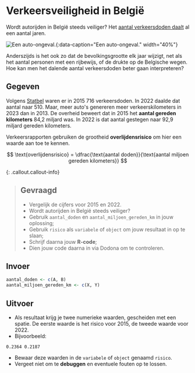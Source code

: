 # Verkeersveiligheid in België

Wordt autorijden in België steeds veiliger? Het <a href="https://statbel.fgov.be/nl/themas/mobiliteit/verkeer/verkeersongevallen" target="_blank">aantal verkeersdoden daalt</a> al een aantal jaren. 

![Een auto-ongeval.](media/will-creswick.jpg "Foto door Will Creswick op Unsplash."){:data-caption="Een auto-ongeval." width="40%"}

Anderszijds is het ook zo dat de bevolkingsgrootte elk jaar wijzigt, net als het aantal personen met een rijbewijs, of de drukte op de Belgische wegen. Hoe kan men het dalende aantal verkeersdoden beter gaan interpreteren?

## Gegeven
Volgens <a href="https://bestat.statbel.fgov.be/bestat/crosstable.xhtml?view=2386c092-91a3-4a4e-8533-149411d4858a" target="_blank">Statbel</a> waren er in 2015 716 verkeersdoden. In 2022 daalde dat aantal naar 510. Maar, meer auto's genereren meer verkeerskilometers in 2023 dan in 2013. 
De overheid beweert dat in 2015 het **aantal gereden kilometers** 84,2 miljard was. In 2022 is dat aantal gestegen naar 92,9 miljard gereden kilometers. 

Verkeersrapporten gebruiken de grootheid **overlijdensrisico** om hier een waarde aan toe te kennen.

$$
 \text{overlijdensrisico} = \dfrac{\text{aantal doden}}{\text{aantal miljoen gereden kilometers}}
$$


{: .callout.callout-info}
>## Gevraagd
>
>* Vergelijk de cijfers voor 2015 en 2022.
>* Wordt autorijden in België steeds veiliger?
>* Gebruik `aantal_doden` en `aantal_miljoen_gereden_km` in jouw oplossing;
>* Gebruik `risico` als `variabele` of `object` om jouw resultaat in op te slaan;
>* Schrijf daarna jouw **R-code**;
>* Dien jouw code daarna in via Dodona om te controleren. 

## Invoer

```R
aantal_doden <- c(A, B)
aantal_miljoen_gereden_km <- c(X, Y)
```

## Uitvoer

* Als resultaat krijg je twee numerieke waarden, gescheiden met een spatie. De eerste waarde is het risico voor 2015, de tweede waarde voor 2022.
* Bijvoorbeeld:
```
0.2364 0.2187
```
* Bewaar deze waarden in de `variabele` of `object` genaamd `risico`. 
* Vergeet niet om te **debuggen** en eventuele fouten op te lossen.
